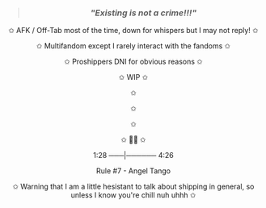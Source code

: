  > ### <p align="center"> *"Existing is not a crime!!!"*

<p align="center">
✩ AFK / Off-Tab most of the time, down for whispers but I may not reply! ✩

<p align="center">
✩ Multifandom except I rarely interact with the fandoms ✩
<p align="center">
✩ Proshippers DNI for obvious reasons ✩
<p align="center">
✩ WIP ✩
<p align="center">
✩
<p align="center">
✩
<p align="center">
✩

<p align="center">
✩ 🏳️‍⚧️ ✩

<p align="center">
1:28 ───|────── 4:26
<p align="center">
Rule #7 - Angel Tango


<p align="center">
✩ Warning that I am a little hesistant to talk about shipping in general, so unless I know you're chill nuh uhhh ✩
